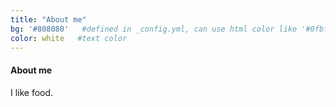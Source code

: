 ```yaml
---
title: "About me"
bg: '#808080'   #defined in _config.yml, can use html color like '#0fbfcf'
color: white   #text color
---
```


#### About me

I like food.
